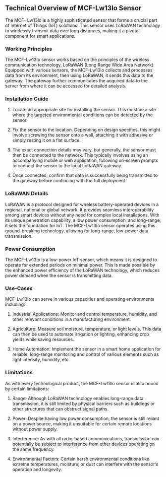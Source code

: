 ## Technical Overview of MCF-Lw13Io Sensor

The MCF- Lw13Io is a highly sophisticated sensor that forms a crucial part of Internet of Things (IoT) solutions. This sensor uses LoRaWAN technology to wirelessly transmit data over long distances, making it a pivotal component for smart applications.

### Working Principles

The MCF-Lw13Io sensor works based on the principles of the wireless communication technology, LoRaWAN (Long Range Wide Area Network). Equipped with various sensors, the MCF-Lw13Io collects and processes data from its environment, then using LoRaWAN, it sends this data to the gateway. The gateway further communicates the acquired data to the server from where it can be accessed for detailed analysis.

### Installation Guide

1. Locate an appropriate site for installing the sensor. This must be a site where the targeted environmental conditions can be detected by the sensor.
   
2. Fix the sensor to the location. Depending on design specifics, this might involve screwing the sensor onto a wall, attaching it with adhesive or simply resting it on a flat surface.
   
3. The exact connection details may vary, but generally, the sensor must then be connected to the network. This typically involves using an accompanying mobile or web application, following on-screen prompts to connect the sensor to the local LoRaWAN gateway.

4. Once connected, confirm that data is successfully being transmitted to the gateway before continuing with the full deployment.

### LoRaWAN Details

LoRaWAN is a protocol designed for wireless battery-operated devices in a regional, national or global network. It provides seamless interoperability among smart devices without any need for complex local installations. With its unique penetration capability, a low power consumption, and long-range, it sets the foundation for IoT. The MCF-Lw13Io sensor operates using this ground-breaking technology, allowing for long-range, low-power data transmission.

### Power Consumption

The MCF-Lw13Io is a low-power IoT sensor, which means it is designed to operate for extended periods on minimal power. This is made possible by the enhanced power efficiency of the LoRaWAN technology, which reduces power demand when the sensor is transmitting data. 

### Use-Cases

MCF-Lw13Io can serve in various capacities and operating environments including:

1. Industrial Applications: Monitor and control temperature, humidity, and other relevant conditions in a manufacturing environment.
   
2. Agriculture: Measure soil moisture, temperature, or light levels. This data can then be used to automate irrigation or lighting, enhancing crop yields while saving resources.
   
3. Home Automation: Implement the sensor in a smart home application for reliable, long-range monitoring and control of various elements such as light intensity, humidity, etc.

### Limitations 

As with every technological product, the MCF-Lw13Io sensor is also bound by certain limitations:

1. Range: Although LoRaWAN technology enables long-range data transmission, it is still limited by physical barriers such as buildings or other structures that can obstruct signal paths.

2. Power: Despite having low power consumption, the sensor is still reliant on a power source, making it unsuitable for certain remote locations without power supply.

3. Interference: As with all radio-based communications, transmission can potentially be subject to interference from other devices operating on the same frequency.

4. Environmental Factors: Certain harsh environmental conditions like extreme temperatures, moisture, or dust can interfere with the sensor’s operation and longevity.